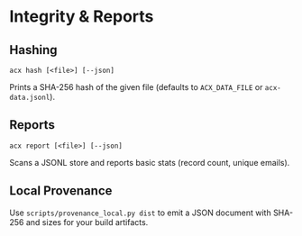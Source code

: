 # Integrity & Reports

## Hashing
```
acx hash [<file>] [--json]
```
Prints a SHA-256 hash of the given file (defaults to `ACX_DATA_FILE` or `acx-data.jsonl`).

## Reports
```
acx report [<file>] [--json]
```
Scans a JSONL store and reports basic stats (record count, unique emails).

## Local Provenance
Use `scripts/provenance_local.py dist` to emit a JSON document with SHA-256 and sizes
for your build artifacts.
